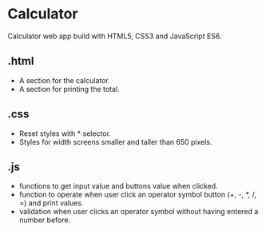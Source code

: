 # Calculator
Calculator web app build with HTML5, CSS3 and JavaScript ES6.

## .html
- A section for the calculator.
- A section for printing the total.

## .css
- Reset styles with * selector.
- Styles for width screens smaller and taller than 650 pixels.

## .js
- functions to get input value and buttons value when clicked.
- function to operate when user click an operator symbol button (+, -, *, /, =) and print values.
- validation when user clicks an operator symbol without having entered a number before.